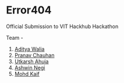 # Error404
Official Submission to VIT Hackhub Hackathon

Team - 
1) [Aditya Walia](https://github.com/Walia8416)
2) [Pranav Chauhan](https://github.com/PranavPC2003)
3) [Utkarsh Ahuja](https://github.com/https://github.com/UtkarshAhuja2003)
4) [Ashwin Negi](https://github.com/A5hw1nneg1)
5) [Mohd Kaif](https://github.com/kaif-stack)
